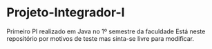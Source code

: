 # Projeto-Integrador-I
Primeiro PI realizado em Java no 1º semestre da faculdade
Está neste repositório por motivos de teste mas sinta-se livre para modificar.
